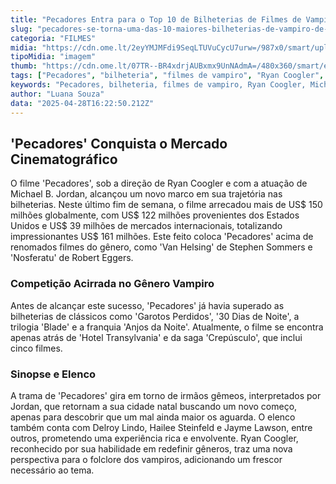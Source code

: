 ```yaml
---
title: "Pecadores Entra para o Top 10 de Bilheterias de Filmes de Vampiro"
slug: "pecadores-se-torna-uma-das-10-maiores-bilheterias-de-vampiro-de-todos-os-tempos"
categoria: "FILMES"
midia: "https://cdn.ome.lt/2eyYMJMFdi9SeqLTUVuCycU7urw=/987x0/smart/uploads/conteudo/fotos/OMELETE_CAPA_-_2025-04-28T131438.394.png"
tipoMidia: "imagem"
thumb: "https://cdn.ome.lt/07TR--BR4xdrjAUBxmx9UnNAdmA=/480x360/smart/extras/conteudos/omelete_THUMB_-_2025-04-28T131423.331.png"
tags: ["Pecadores", "bilheteria", "filmes de vampiro", "Ryan Coogler", "Michael B. Jordan", "Nosferatu", "Robert Eggers"]
keywords: "Pecadores, bilheteria, filmes de vampiro, Ryan Coogler, Michael B. Jordan, Nosferatu, Robert Eggers"
author: "Luana Souza"
data: "2025-04-28T16:22:50.212Z"
---
```


## 'Pecadores' Conquista o Mercado Cinematográfico

O filme 'Pecadores', sob a direção de Ryan Coogler e com a atuação de Michael B. Jordan, alcançou um novo marco em sua trajetória nas bilheterias. Neste último fim de semana, o filme arrecadou mais de US$ 150 milhões globalmente, com US$ 122 milhões provenientes dos Estados Unidos e US$ 39 milhões de mercados internacionais, totalizando impressionantes US$ 161 milhões. Este feito coloca 'Pecadores' acima de renomados filmes do gênero, como 'Van Helsing' de Stephen Sommers e 'Nosferatu' de Robert Eggers.

### Competição Acirrada no Gênero Vampiro

Antes de alcançar este sucesso, 'Pecadores' já havia superado as bilheterias de clássicos como 'Garotos Perdidos', '30 Dias de Noite', a trilogia 'Blade' e a franquia 'Anjos da Noite'. Atualmente, o filme se encontra apenas atrás de 'Hotel Transylvania' e da saga 'Crepúsculo', que inclui cinco filmes.

### Sinopse e Elenco

A trama de 'Pecadores' gira em torno de irmãos gêmeos, interpretados por Jordan, que retornam a sua cidade natal buscando um novo começo, apenas para descobrir que um mal ainda maior os aguarda. O elenco também conta com Delroy Lindo, Hailee Steinfeld e Jayme Lawson, entre outros, prometendo uma experiência rica e envolvente. Ryan Coogler, reconhecido por sua habilidade em redefinir gêneros, traz uma nova perspectiva para o folclore dos vampiros, adicionando um frescor necessário ao tema.